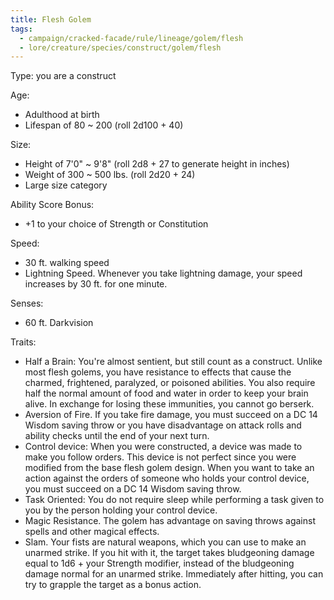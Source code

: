 ```yaml
---
title: Flesh Golem
tags:
  - campaign/cracked-facade/rule/lineage/golem/flesh
  - lore/creature/species/construct/golem/flesh
---
```


Type: you are a construct

Age:

- Adulthood at birth
- Lifespan of 80 ~ 200 (roll 2d100 + 40)

Size:

- Height of 7'0" ~ 9'8" (roll 2d8 + 27 to generate height in inches)
- Weight of 300 ~ 500 lbs. (roll 2d20 + 24)
- Large size category

Ability Score Bonus:

- +1 to your choice of Strength or Constitution

Speed:

- 30 ft. walking speed
- Lightning Speed. Whenever you take lightning damage, your speed increases by 30 ft. for one minute.

Senses:

- 60 ft. Darkvision

Traits:

- Half a Brain: You're almost sentient, but still count as a construct. Unlike most flesh golems, you have resistance to effects that cause the charmed, frightened, paralyzed, or poisoned abilities. You also require half the normal amount of food and water in order to keep your brain alive. In exchange for losing these immunities, you cannot go berserk.
- Aversion of Fire. If you take fire damage, you must succeed on a DC 14 Wisdom saving throw or you have disadvantage on attack rolls and ability checks until the end of your next turn.
- Control device: When you were constructed, a device was made to make you follow orders. This device is not perfect since you were modified from the base flesh golem design. When you want to take an action against the orders of someone who holds your control device, you must succeed on a DC 14 Wisdom saving throw.
- Task Oriented: You do not require sleep while performing a task given to you by the person holding your control device.
- Magic Resistance. The golem has advantage on saving throws against spells and other magical effects.
- Slam. Your fists are natural weapons, which you can use to make an unarmed strike. If you hit with it, the target takes bludgeoning damage equal to 1d6 + your Strength modifier, instead of the bludgeoning damage normal for an unarmed strike. Immediately after hitting, you can try to grapple the target as a bonus action.
